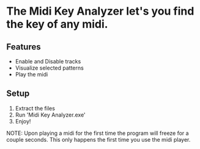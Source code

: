 # The Midi Key Analyzer let's you find the key of any midi. 
## Features
* Enable and Disable tracks
* Visualize selected patterns
* Play the midi

## Setup
1. Extract the files
2. Run 'Midi Key Analyzer.exe'
3. Enjoy!

NOTE:
Upon playing a midi for the first time the program will freeze for a couple seconds.
This only happens the first time you use the midi player.
